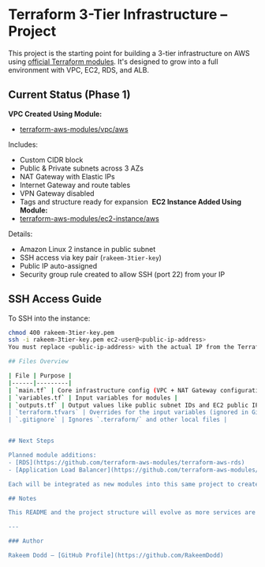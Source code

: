 # Terraform 3-Tier Infrastructure – Project

This project is the starting point for building a 3-tier infrastructure on AWS using [official Terraform modules](https://github.com/terraform-aws-modules). It's designed to grow into a full environment with VPC, EC2, RDS, and ALB.

## Current Status (Phase 1)

**VPC Created Using Module:**
- [terraform-aws-modules/vpc/aws](https://github.com/terraform-aws-modules/terraform-aws-vpc)

Includes:
- Custom CIDR block
- Public & Private subnets across 3 AZs
- NAT Gateway with Elastic IPs
- Internet Gateway and route tables
- VPN Gateway disabled
- Tags and structure ready for expansion  **EC2 Instance Added Using Module:**
- [terraform-aws-modules/ec2-instance/aws](https://github.com/terraform-aws-modules/terraform-aws-ec2-instance)

Details:
- Amazon Linux 2 instance in public subnet
- SSH access via key pair (`rakeem-3tier-key`)
- Public IP auto-assigned
- Security group rule created to allow SSH (port 22) from your IP

## SSH Access Guide

To SSH into the instance:
```bash
chmod 400 rakeem-3tier-key.pem
ssh -i rakeem-3tier-key.pem ec2-user@<public-ip-address>
You must replace <public-ip-address> with the actual IP from the Terraform output.

## Files Overview

| File | Purpose |
|------|---------|
| `main.tf` | Core infrastructure config (VPC + NAT Gateway configuration) |
| `variables.tf` | Input variables for modules |
| `outputs.tf` | Output values like public subnet IDs and EC2 public IP | | `ec2.tf` | EC2 instance deployment module | | `security.tf` | SSH rule attached to the VPC's default security group |
| `terraform.tfvars` | Overrides for the input variables (ignored in Git) |
| `.gitignore` | Ignores `.terraform/` and other local files |


## Next Steps

Planned module additions:
- [RDS](https://github.com/terraform-aws-modules/terraform-aws-rds)
- [Application Load Balancer](https://github.com/terraform-aws-modules/terraform-aws-alb)

Each will be integrated as new modules into this same project to create a complete 3-tier app-ready architecture.

## Notes

This README and the project structure will evolve as more services are added.

---

### Author

Rakeem Dodd – [GitHub Profile](https://github.com/RakeemDodd)